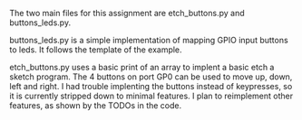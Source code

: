 The two main files for this assignment are etch_buttons.py and buttons_leds.py.

buttons_leds.py is a simple implementation of mapping GPIO input buttons to leds. It follows the template of the example.

etch_buttons.py uses a basic print of an array to implent a basic etch a sketch program. The 4 buttons on port GP0 can be used to move up, down, left and right. I had trouble implenting the buttons instead of keypresses, so it is currently stripped down to minimal features. I plan to reimplement other features, as shown by the TODOs in the code.
